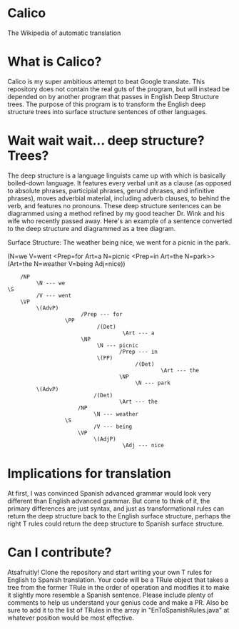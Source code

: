 # Calico
The Wikipedia of automatic translation

# What is Calico?
Calico is my super ambitious attempt to beat Google translate. This repository does not contain the real guts of the program, but will instead be depended on by another program that passes in English Deep Structure trees. The purpose of this program is to transform the English deep structure trees into surface structure sentences of other languages.

# Wait wait wait... deep structure? Trees?
The deep structure is a language linguists came up with which is basically boiled-down language. It features every verbal unit as a clause (as opposed to absolute phrases, participial phrases, gerund phrases, and infinitive phrases), moves adverbial material, including adverb clauses, to behind the verb, and features no pronouns. These deep structure sentences can be diagrammed using a method refined by my good teacher Dr. Wink and his wife who recently passed away. Here's an example of a sentence converted to the deep structure and diagrammed as a tree diagram.

Surface Structure: The weather being nice, we went for a picnic in the park.

(N=we V=went <Prep=for Art=a N=picnic <Prep=in Art=the N=park>> (Art=the N=weather V=being Adj=nice))
```
    /NP
         \N --- we
\S
         /V --- went
    \VP
         \(AdvP)
                       /Prep --- for
                  \PP
                            /(Det)
                                    \Art --- a
                       \NP
                            \N --- picnic
                                   /Prep --- in
                            \(PP)
                                        /(Det)
                                                \Art --- the
                                   \NP
                                        \N --- park
         \(AdvP)
                           /(Det)
                                   \Art --- the
                      /NP
                           \N --- weather
                  \S
                           /V --- being
                      \VP
                           \(AdjP)
                                    \Adj --- nice
```

# Implications for translation

At first, I was convinced Spanish advanced grammar would look very different than English advanced grammar. But come to think of it, the primary differences are just syntax, and just as transformational rules can return the deep structure back to the English surface structure, perhaps the right T rules could return the deep structure to Spanish surface structure.

# Can I contribute?

Atsafruitly! Clone the repository and start writing your own T rules for English to Spanish translation. Your code will be a TRule object that takes a tree from the former TRule in the order of operation and modifies it to make it slightly more resemble a Spanish sentence. Please include plenty of comments to help us understand your genius code and make a PR. Also be sure to add it to the list of TRules in the array in "EnToSpanishRules.java" at whatever position would be most effective.
